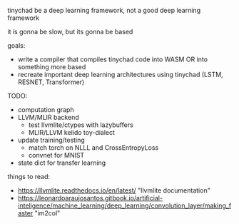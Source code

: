 tinychad be a deep learning framework, not a good deep learning framework

it is gonna be slow, but its gonna be based

goals: 
  - write a compiler that compiles tinychad code into WASM OR into something more based
  - recreate important deep learning architectures using tinychad (LSTM, RESNET, Transformer)

TODO: 
  * computation graph
  * LLVM/MLIR backend
    * test llvmlite/ctypes with lazybuffers
    * MLIR/LLVM kelido toy-dialect
  * update training/testing
    * match torch on NLLL and CrossEntropyLoss
    * convnet for MNIST
  * state dict for transfer learning

things to read: 
  - https://llvmlite.readthedocs.io/en/latest/ "llvmlite documentation" 
  - https://leonardoaraujosantos.gitbook.io/artificial-inteligence/machine_learning/deep_learning/convolution_layer/making_faster "im2col"


